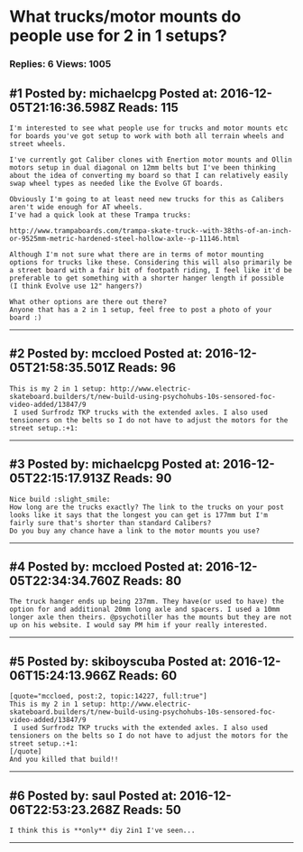 # What trucks/motor mounts do people use for 2 in 1 setups?

### Replies: 6 Views: 1005

## \#1 Posted by: michaelcpg Posted at: 2016-12-05T21:16:36.598Z Reads: 115

```
I'm interested to see what people use for trucks and motor mounts etc for boards you've got setup to work with both all terrain wheels and street wheels.

I've currently got Caliber clones with Enertion motor mounts and Ollin motors setup in dual diagonal on 12mm belts but I've been thinking about the idea of converting my board so that I can relatively easily swap wheel types as needed like the Evolve GT boards. 

Obviously I'm going to at least need new trucks for this as Calibers aren't wide enough for AT wheels.
I've had a quick look at these Trampa trucks:

http://www.trampaboards.com/trampa-skate-truck--with-38ths-of-an-inch-or-9525mm-metric-hardened-steel-hollow-axle--p-11146.html

Although I'm not sure what there are in terms of motor mounting options for trucks like these. Considering this will also primarily be a street board with a fair bit of footpath riding, I feel like it'd be preferable to get something with a shorter hanger length if possible (I think Evolve use 12" hangers?)

What other options are there out there?
Anyone that has a 2 in 1 setup, feel free to post a photo of your board :)
```

---
## \#2 Posted by: mccloed Posted at: 2016-12-05T21:58:35.501Z Reads: 96

```
This is my 2 in 1 setup: http://www.electric-skateboard.builders/t/new-build-using-psychohubs-10s-sensored-foc-video-added/13847/9
 I used Surfrodz TKP trucks with the extended axles. I also used tensioners on the belts so I do not have to adjust the motors for the street setup.:+1:
```

---
## \#3 Posted by: michaelcpg Posted at: 2016-12-05T22:15:17.913Z Reads: 90

```
Nice build :slight_smile:
How long are the trucks exactly? The link to the trucks on your post looks like it says that the longest you can get is 177mm but I'm fairly sure that's shorter than standard Calibers?
Do you buy any chance have a link to the motor mounts you use?
```

---
## \#4 Posted by: mccloed Posted at: 2016-12-05T22:34:34.760Z Reads: 80

```
The truck hanger ends up being 237mm. They have(or used to have) the option for and additional 20mm long axle and spacers. I used a 10mm longer axle then theirs. @psychotiller has the mounts but they are not up on his website. I would say PM him if your really interested.
```

---
## \#5 Posted by: skiboyscuba Posted at: 2016-12-06T15:24:13.966Z Reads: 60

```
[quote="mccloed, post:2, topic:14227, full:true"]
This is my 2 in 1 setup: http://www.electric-skateboard.builders/t/new-build-using-psychohubs-10s-sensored-foc-video-added/13847/9
 I used Surfrodz TKP trucks with the extended axles. I also used tensioners on the belts so I do not have to adjust the motors for the street setup.:+1:
[/quote]
And you killed that build!!
```

---
## \#6 Posted by: saul Posted at: 2016-12-06T22:53:23.268Z Reads: 50

```
I think this is **only** diy 2in1 I've seen...
```

---
